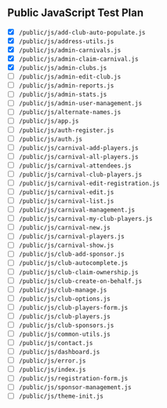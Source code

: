 ## Public JavaScript Test Plan

- [x] `/public/js/add-club-auto-populate.js`
- [x] `/public/js/address-utils.js`
- [x] `/public/js/admin-carnivals.js`
- [x] `/public/js/admin-claim-carnival.js`
- [x] `/public/js/admin-clubs.js`
- [ ] `/public/js/admin-edit-club.js`
- [ ] `/public/js/admin-reports.js`
- [ ] `/public/js/admin-stats.js`
- [ ] `/public/js/admin-user-management.js`
- [ ] `/public/js/alternate-names.js`
- [ ] `/public/js/app.js`
- [ ] `/public/js/auth-register.js`
- [ ] `/public/js/auth.js`
- [ ] `/public/js/carnival-add-players.js`
- [ ] `/public/js/carnival-all-players.js`
- [ ] `/public/js/carnival-attendees.js`
- [ ] `/public/js/carnival-club-players.js`
- [ ] `/public/js/carnival-edit-registration.js`
- [ ] `/public/js/carnival-edit.js`
- [ ] `/public/js/carnival-list.js`
- [ ] `/public/js/carnival-management.js`
- [ ] `/public/js/carnival-my-club-players.js`
- [ ] `/public/js/carnival-new.js`
- [ ] `/public/js/carnival-players.js`
- [ ] `/public/js/carnival-show.js`
- [ ] `/public/js/club-add-sponsor.js`
- [ ] `/public/js/club-autocomplete.js`
- [ ] `/public/js/club-claim-ownership.js`
- [ ] `/public/js/club-create-on-behalf.js`
- [ ] `/public/js/club-manage.js`
- [ ] `/public/js/club-options.js`
- [ ] `/public/js/club-players-form.js`
- [ ] `/public/js/club-players.js`
- [ ] `/public/js/club-sponsors.js`
- [ ] `/public/js/common-utils.js`
- [ ] `/public/js/contact.js`
- [ ] `/public/js/dashboard.js`
- [ ] `/public/js/error.js`
- [ ] `/public/js/index.js`
- [ ] `/public/js/registration-form.js`
- [ ] `/public/js/sponsor-management.js`
- [ ] `/public/js/theme-init.js`